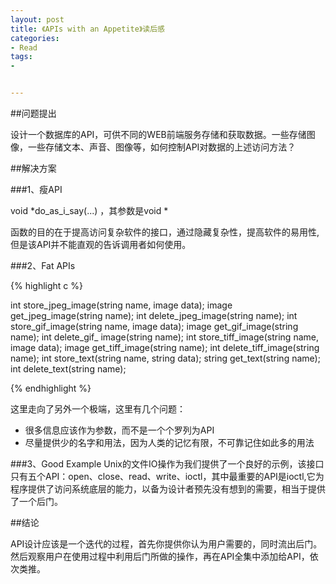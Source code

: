 ```yaml
---
layout: post
title: 《APIs with an Appetite》读后感  
categories:
- Read
tags:
- 


---
```

##问题提出  

设计一个数据库的API，可供不同的WEB前端服务存储和获取数据。一些存储图像，一些存储文本、声音、图像等，如何控制API对数据的上述访问方法？  

##解决方案  

###1、瘦API  

void *do_as_i_say(...)  ，其参数是void *  

函数的目的在于提高访问复杂软件的接口，通过隐藏复杂性，提高软件的易用性, 但是该API并不能直观的告诉调用者如何使用。

###2、Fat APIs  

{% highlight c %}  

int store_jpeg_image(string name, image data);
image get_jpeg_image(string name); 
int delete_jpeg_image(string name); 
int store_gif_image(string name, image data); 
image get_gif_image(string name); 
int delete_gif_ image(string name); 
int store_tiff_image(string name, image data); 
image get_tiff_image(string name); 
int delete_tiff_image(string name); 
int store_text(string name, string data); 
string get_text(string name); 
int delete_text(string name);  

{% endhighlight %} 

这里走向了另外一个极端，这里有几个问题：

-	很多信息应该作为参数，而不是一个个罗列为API
-	尽量提供少的名字和用法，因为人类的记忆有限，不可靠记住如此多的用法

###3、Good Example
Unix的文件IO操作为我们提供了一个良好的示例，该接口只有五个API：open、close、read、write、ioctl，其中最重要的API是ioctl,它为程序提供了访问系统底层的能力，以备为设计者预先没有想到的需要，相当于提供了一个后门。  

##结论  

API设计应该是一个迭代的过程，首先你提供你认为用户需要的，同时流出后门。然后观察用户在使用过程中利用后门所做的操作，再在API全集中添加给API，依次类推。